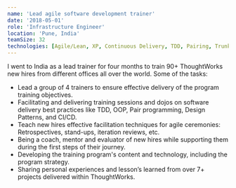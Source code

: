 ```yaml
---
name: 'Lead agile software development trainer'
date: '2018-05-01'
role: 'Infrastructure Engineer'
location: 'Pune, India'
teamSize: 32
technologies: [Agile/Lean, XP, Continuous Delivery, TDD, Pairing, Trunk base development, OOP]
---
```


I went to India as a lead trainer for four months to train 90+ ThoughtWorks new hires from different offices all over the world. Some of the tasks:

-   Lead a group of 4 trainers to ensure effective delivery of the program training objectives.
-   Facilitating and delivering training sessions and dojos on software delivery best practices like TDD, OOP, Pair programming, Design Patterns, and CI/CD.
-   Teach new hires effective facilitation techniques for agile ceremonies: Retrospectives, stand-ups, iteration reviews, etc.
-   Being a coach, mentor and evaluator of new hires while supporting them during the first steps of their journey.
-   Developing the training program's content and technology, including the program strategy.
-   Sharing personal experiences and lesson’s learned from over 7+ projects delivered within ThoughtWorks.
